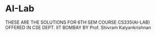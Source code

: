 # AI-Lab
THESE ARE THE SOLUTIONS FOR 6TH SEM COURSE CS335(AI-LAB) OFFERED IN CSE DEPT. IIT BOMBAY BY Prof. Shivram Kalyankrishnan
  
